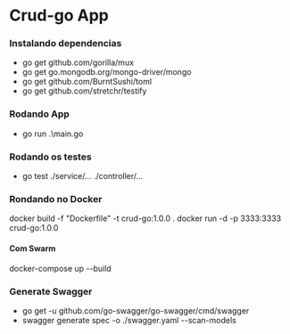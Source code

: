 # Crud-go App

### Instalando dependencias
* go get github.com/gorilla/mux
* go get go.mongodb.org/mongo-driver/mongo
* go get github.com/BurntSushi/toml
* go get github.com/stretchr/testify

### Rodando App
* go run .\main.go

### Rodando os testes
* go test ./service/... ./controller/...

### Rondando no Docker
docker build -f "Dockerfile" -t crud-go:1.0.0 .
docker run -d -p 3333:3333 crud-go:1.0.0

#### Com Swarm
docker-compose up --build

### Generate Swagger
* go get -u github.com/go-swagger/go-swagger/cmd/swagger
* swagger generate spec -o ./swagger.yaml --scan-models
